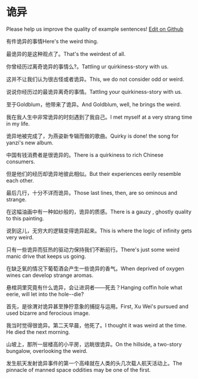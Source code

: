 # 诡异

Please help us improve the quality of example sentences! [Edit on Github](https://github.com/jiyushe/jiyu-example-sentence-source/blob/main/chinese/guiyi.md)

<p><span class="chinese">有件诡异的事情</span><span class="english">Here's the weird thing.</span></p>

<p><span class="chinese">最诡异的是这种观点了。</span><span class="english">That's the weirdest of all.</span></p>

<p><span class="chinese">你曾经历过离奇诡异的事情么?。</span><span class="english">Tattling ur quirkiness-story with us.</span></p>

<p><span class="chinese">这并不让我们认为很古怪或者诡异。</span><span class="english">This, we do not consider odd or weird.</span></p>

<p><span class="chinese">说说你经历过的最诡异离奇的事情。</span><span class="english">Tattling your quirkiness-story with us.</span></p>

<p><span class="chinese">至于Goldblum，他带来了诡异。</span><span class="english">And Goldblum, well, he brings the weird.</span></p>

<p><span class="chinese">我在我人生中非常诡异的时刻遇到了我自己。</span><span class="english">I met myself at a very strang time in my life.</span></p>

<p><span class="chinese">诡异地被完成了，为燕姿新专辑而做的歌曲。</span><span class="english">Quirky is done! the song for yanzi's new album.</span></p>

<p><span class="chinese">中国有钱消费者是很诡异的。</span><span class="english">There is a quirkiness to rich Chinese consumers.</span></p>

<p><span class="chinese">但是他们的经历却诡异地彼此相似。</span><span class="english">But their experiences eerily resemble each other.</span></p>

<p><span class="chinese">最后几行，十分不详而诡异。</span><span class="english">Those last lines, then, are so ominous and strange.</span></p>

<p><span class="chinese">在这幅油画中有一种如纱般的，诡异的质感。</span><span class="english">There is a gauzy , ghostly quality to this painting.</span></p>

<p><span class="chinese">说到这儿，无穷大的逻辑变得诡异起来。</span><span class="english">This is where the logic of infinity gets very weird.</span></p>

<p><span class="chinese">只有一些诡异而狂热的驱动力保持我们不断前行。</span><span class="english">There's just some weird manic drive that keeps us going.</span></p>

<p><span class="chinese">在缺乏氧的情况下葡萄酒会产生一些诡异的香气。</span><span class="english">When deprived of oxygen wines can develop strange aromas.</span></p>

<p><span class="chinese">悬棺洞里究竟有什么诡异，会让进洞者——死去？</span><span class="english">Hanging coffin hole what eerie, will let into the hole--die?</span></p>

<p><span class="chinese">首先，是徐渭对诡异甚至狰狞意象的捕捉与运用。</span><span class="english">First, Xu Wei's pursued and used bizarre and ferocious image.</span></p>

<p><span class="chinese">我当时觉得很诡异。第二天早晨，他死了。</span><span class="english">I thought it was weird at the time. He died the next morning.</span></p>

<p><span class="chinese">山坡上，那所一层楼高的小平房，远眺很诡异。</span><span class="english">On the hillside, a two-story bungalow, overlooking the weird.</span></p>

<p><span class="chinese">发生航天发射诡异事件的第一个高峰就在人类的头几次载人航天活动上。</span><span class="english">The pinnacle of manned space oddities may be one of the first.</span></p>

